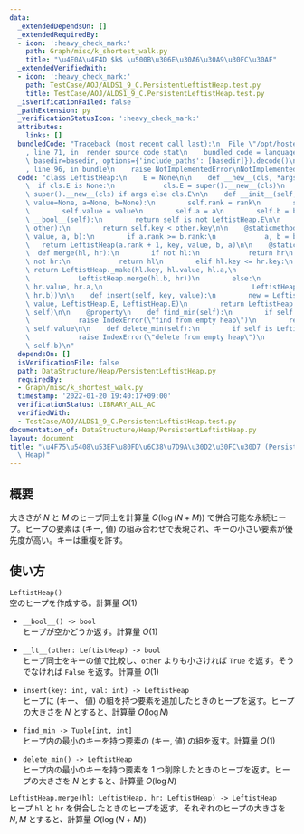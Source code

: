 ```yaml
---
data:
  _extendedDependsOn: []
  _extendedRequiredBy:
  - icon: ':heavy_check_mark:'
    path: Graph/misc/k_shortest_walk.py
    title: "\u4E0A\u4F4D $k$ \u500B\u306E\u30A6\u30A9\u30FC\u30AF"
  _extendedVerifiedWith:
  - icon: ':heavy_check_mark:'
    path: TestCase/AOJ/ALDS1_9_C.PersistentLeftistHeap.test.py
    title: TestCase/AOJ/ALDS1_9_C.PersistentLeftistHeap.test.py
  _isVerificationFailed: false
  _pathExtension: py
  _verificationStatusIcon: ':heavy_check_mark:'
  attributes:
    links: []
  bundledCode: "Traceback (most recent call last):\n  File \"/opt/hostedtoolcache/Python/3.10.2/x64/lib/python3.10/site-packages/onlinejudge_verify/documentation/build.py\"\
    , line 71, in _render_source_code_stat\n    bundled_code = language.bundle(stat.path,\
    \ basedir=basedir, options={'include_paths': [basedir]}).decode()\n  File \"/opt/hostedtoolcache/Python/3.10.2/x64/lib/python3.10/site-packages/onlinejudge_verify/languages/python.py\"\
    , line 96, in bundle\n    raise NotImplementedError\nNotImplementedError\n"
  code: "class LeftistHeap:\n    E = None\n\n    def __new__(cls, *args):\n      \
    \  if cls.E is None:\n            cls.E = super().__new__(cls)\n        return\
    \ super().__new__(cls) if args else cls.E\n\n    def __init__(self, rank=0, key=None,\
    \ value=None, a=None, b=None):\n        self.rank = rank\n        self.key = key\n\
    \        self.value = value\n        self.a = a\n        self.b = b\n\n    def\
    \ __bool__(self):\n        return self is not LeftistHeap.E\n\n    def __lt__(self,\
    \ other):\n        return self.key < other.key\n\n    @staticmethod\n    def _make(key,\
    \ value, a, b):\n        if a.rank >= b.rank:\n            a, b = b, a\n     \
    \   return LeftistHeap(a.rank + 1, key, value, b, a)\n\n    @staticmethod\n  \
    \  def merge(hl, hr):\n        if not hl:\n            return hr\n        elif\
    \ not hr:\n            return hl\n        elif hl.key <= hr.key:\n           \
    \ return LeftistHeap._make(hl.key, hl.value, hl.a,\n                         \
    \            LeftistHeap.merge(hl.b, hr))\n        else:\n            return LeftistHeap._make(hr.key,\
    \ hr.value, hr.a,\n                                     LeftistHeap.merge(hl,\
    \ hr.b))\n\n    def insert(self, key, value):\n        new = LeftistHeap(1, key,\
    \ value, LeftistHeap.E, LeftistHeap.E)\n        return LeftistHeap.merge(new,\
    \ self)\n\n    @property\n    def find_min(self):\n        if self is LeftistHeap.E:\n\
    \            raise IndexError(\"find from empty heap\")\n        return self.key,\
    \ self.value\n\n    def delete_min(self):\n        if self is LeftistHeap.E:\n\
    \            raise IndexError(\"delete from empty heap\")\n        return self.merge(self.a,\
    \ self.b)\n"
  dependsOn: []
  isVerificationFile: false
  path: DataStructure/Heap/PersistentLeftistHeap.py
  requiredBy:
  - Graph/misc/k_shortest_walk.py
  timestamp: '2022-01-20 19:40:17+09:00'
  verificationStatus: LIBRARY_ALL_AC
  verifiedWith:
  - TestCase/AOJ/ALDS1_9_C.PersistentLeftistHeap.test.py
documentation_of: DataStructure/Heap/PersistentLeftistHeap.py
layout: document
title: "\u4F75\u5408\u53EF\u80FD\u6C38\u7D9A\u30D2\u30FC\u30D7 (Persistent Leftist\
  \ Heap)"
---
```


## 概要
大きさが $N$ と $M$ のヒープ同士を計算量 $O(\log (N+M))$ で併合可能な永続ヒープ。ヒープの要素は (キー, 値) の組み合わせで表現され、キーの小さい要素が優先度が高い。キーは重複を許す。

## 使い方
`LeftistHeap()`  
空のヒープを作成する。計算量 $O(1)$

- `__bool__() -> bool`  
ヒープが空かどうか返す。計算量 $O(1)$

- `__lt__(other: LeftistHeap) -> bool`  
ヒープ同士をキーの値で比較し、`other` よりも小さければ `True` を返す。そうでなければ `False` を返す。計算量 $O(1)$

- `insert(key: int, val: int) -> LeftistHeap`  
ヒープに (キー、 値) の組を持つ要素を追加したときのヒープを返す。ヒープの大きさを $N$ とすると、計算量 $O(\log N)$

- `find_min -> Tuple[int, int]`  
ヒープ内の最小のキーを持つ要素の (キー, 値) の組を返す。計算量 $O(1)$

- `delete_min() -> LeftistHeap`  
ヒープ内の最小のキーを持つ要素を $1$ つ削除したときのヒープを返す。ヒープの大きさを $N$ とすると、計算量 $O(\log N)$

`LeftistHeap.merge(hl: LeftistHeap, hr: LeftistHeap) -> LeftistHeap`  
ヒープ `hl` と `hr` を併合したときのヒープを返す。それぞれのヒープの大きさを $N, M$ とすると、計算量 $O(\log(N+M))$
